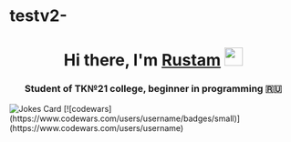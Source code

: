 # testv2-
<h1 align="center">Hi there, I'm <a href="https://vk.com/rustam_kuliev1" target="_blank">Rustam</a> 
<img src="https://github.com/blackcater/blackcater/raw/main/images/Hi.gif" height="32"/></h1>
<h3 align="center">Student of TK№21 college, beginner in programming 🇷🇺</h3>
<img src="https://readme-jokes.vercel.app/api" alt="Jokes Card" />
[![codewars](https://www.codewars.com/users/username/badges/small)](https://www.codewars.com/users/username) 
